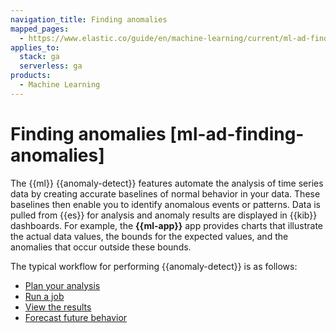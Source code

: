 ```yaml
---
navigation_title: Finding anomalies
mapped_pages:
  - https://www.elastic.co/guide/en/machine-learning/current/ml-ad-finding-anomalies.html
applies_to:
  stack: ga
  serverless: ga
products:
  - Machine Learning
---
```


# Finding anomalies [ml-ad-finding-anomalies]

The {{ml}} {{anomaly-detect}} features automate the analysis of time series data by creating accurate baselines of normal behavior in your data. These baselines then enable you to identify anomalous events or patterns. Data is pulled from {{es}} for analysis and anomaly results are displayed in {{kib}} dashboards. For example, the **{{ml-app}}** app provides charts that illustrate the actual data values, the bounds for the expected values, and the anomalies that occur outside these bounds.

The typical workflow for performing {{anomaly-detect}} is as follows:

* [Plan your analysis](ml-ad-plan.md)
* [Run a job](ml-ad-run-jobs.md)
* [View the results](ml-ad-view-results.md)
* [Forecast future behavior](ml-ad-forecast.md)